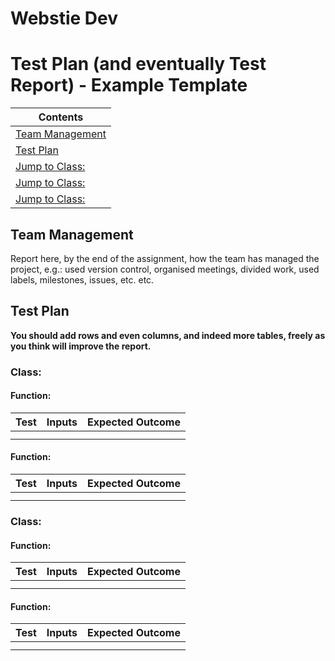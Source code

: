 # Webstie Dev

# Test Plan (and eventually Test Report) - Example Template

|Contents|
|--------|
|[Team Management](#team-management)|
|[Test Plan](#test-plan)|
|[Jump to Class:](#class)|
|[Jump to Class:](#class)|
|[Jump to Class:](#class)|


## Team Management
Report here, by the end of the assignment, how the team has managed the project, e.g.: used version control, organised meetings, divided work, used labels, milestones, issues, etc. etc.

## Test Plan
**You should add rows and even columns, and indeed more tables, freely as you think will improve the report.**

### Class:

#### Function:

|Test|Inputs|Expected Outcome|
|----|------|----------------|
| | | |
| | | |

#### Function:

|Test|Inputs|Expected Outcome|
|----|------|----------------|
| | | |
| | | |

### Class:

#### Function:

|Test|Inputs|Expected Outcome|
|----|------|----------------|
| | | |
| | | |

#### Function:

|Test|Inputs|Expected Outcome|
|----|------|----------------|
| | | |
| | | |